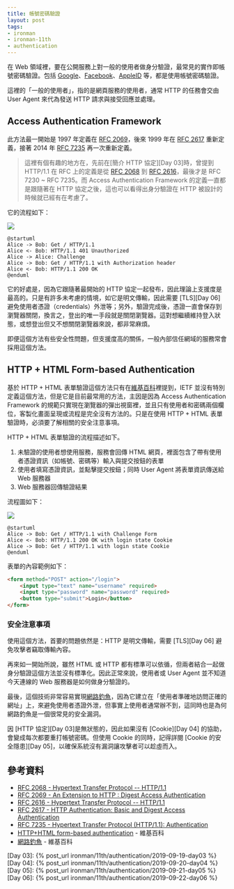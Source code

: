 ```yaml
---
title: 帳號密碼驗證
layout: post
tags:
- ironman
- ironman-11th
- authentication
---
```


在 Web 領域裡，要在公開服務上對一般的使用者做身分驗證，最常見的實作即帳號密碼驗證。包括 [Google](https://accounts.google.com/signin)、[Facebook](https://www.facebook.com/login)、[AppleID](https://appleid.apple.com/) 等，都是使用帳號密碼驗證。

這裡的「一般的使用者」，指的是網頁服務的使用者，通常 HTTP 的任務會交由 User Agent 來代為發送 HTTP 請求與接受回應並處理。

## Access Authentication Framework

此方法最一開始是 1997 年定義在 [RFC 2069][]，後來 1999 年在 [RFC 2617][] 重新定義，接著 2014 年 [RFC 7235][] 再一次重新定義。

> 這裡有個有趣的地方在，先前在[簡介 HTTP 協定][Day 03]時，曾提到 HTTP/1.1 在 RFC 上的定義是從 [RFC 2068][] 到 [RFC 2616][]，最後才是 RFC 7230 ~ RFC 7235。而 Access Authentication Framework 的定義一直都是跟隨著在 HTTP 協定之後，這也可以看得出身分驗證在 HTTP 被設計的時候就已經有在考慮了。

它的流程如下：

![](http://www.plantuml.com/plantuml/png/SoWkIImgAStDuNBCoKnELT2rKt3AJx9IS4yjKT1Ny0W92T0tr3E4IjheWYNXmWec1eOAeNc9fIKP-KMPLQaf24F032i5vup4d9pKlFHKlCOhb6UMP2WuGer9BCdCprF8I4rCIIt2PR6HWO62lpUNGsfU2j3j0000)

```
@startuml
Alice -> Bob: Get / HTTP/1.1
Alice <- Bob: HTTP/1.1 401 Unauthorized
Alice -> Alice: Challenge
Alice -> Bob: Get / HTTP/1.1 with Authorization header
Alice <- Bob: HTTP/1.1 200 OK
@enduml
```

它的好處是，因為它跟隨著最開始的 HTTP 協定一起發布，因此理論上支援度是最高的。只是有許多未考慮的情境，如它是明文傳輸，因此需要 [TLS][Day 06] 避免使用者憑證（credentials）外泄等；另外，驗證完成後，憑證一直會保存到瀏覽器關閉，換言之，登出的唯一手段就是關閉瀏覽器。這對想繼續維持登入狀態，或想登出但又不想關閉瀏覽器來說，都非常麻煩。

即便這個方法有些安全性問題，但支援度高的關係，一般內部信任網域的服務常會採用這個方法。

## HTTP + HTML Form-based Authentication

基於 HTTP + HTML 表單驗證這個方法只有在[維基百科][HTTP+HTML form-based authentication]裡提到，IETF 並沒有特別定義這個方法，但是它是目前最常用的方法，主因是因為 Access Authentication Framework 的規範只實現在瀏覽器的彈出視窗裡，並且只有使用者和密碼兩個欄位，客製化畫面呈現或流程是完全沒有方法的。只是在使用 HTTP + HTML 表單驗證時，必須要了解相關的安全注意事項。 

HTTP + HTML 表單驗證的流程描述如下。

1. 未驗證的使用者想使用服務，服務會回傳 HTML 網頁，裡面包含了帶有使用者憑證資訊（如帳號、密碼等）輸入與提交按鈕的表單
2. 使用者填寫憑證資訊，並點擊提交按鈕；同時 User Agent 將表單資訊傳送給 Web 服務器
3. Web 服務器回傳驗證結果

流程圖如下：

![](http://www.plantuml.com/plantuml/png/SoWkIImgAStDuNBCoKnELT2rKt3AJx9IS4yjKT1Ny0W92T0tr3DKACyioL1mpaZCoKdDIqzLSCiloeLgiD45Qq0eDJ8mKF3tXkZ8oK_Fp5C0Mb6Igk2Sdv-TcOhN6foQ75BpKe1k1000)

```
@startuml
Alice -> Bob: Get / HTTP/1.1 with Challenge Form
Alice <- Bob: HTTP/1.1 200 OK with login state Cookie
Alice -> Bob: Get / HTTP/1.1 with login state Cookie
@enduml
```

表單的內容範例如下：

```html
<form method="POST" action="/login">
    <input type="text" name="username" required>
    <input type="password" name="password" required>
    <button type="submit">Login</button>
</form>
```

### 安全注意事項

使用這個方法，首要的問題依然是：HTTP 是明文傳輸，需要 [TLS][Day 06] 避免攻擊者竊取傳輸內容。

再來如一開始所說，雖然 HTML 或 HTTP 都有標準可以依循，但兩者結合一起做身分驗證這個方法並沒有標準化。因此正常來說，使用者或 User Agent 並不知道今天連線的 Web 服務器是如何做身分驗證的。

最後，這個技術非常容易實現[網路釣魚][]，因為它建立在「使用者準確地訪問正確的網址」上，來避免使用者憑證外泄，但事實上使用者通常辦不到，這同時也是為何網路釣魚是一個很常見的安全漏洞。

因 [HTTP 協定][Day 03]是無狀態的，因此如果沒有 [Cookie][Day 04] 的協助，會變成每次都要重打帳號密碼。但使用 Cookie 的同時，記得詳閱 [Cookie 的安全隱患][Day 05]，以確保系統沒有漏洞讓攻擊者可以趁虛而入。

## 參考資料

* [RFC 2068 - Hypertext Transfer Protocol -- HTTP/1.1][RFC 2068]
* [RFC 2069 - An Extension to HTTP : Digest Access Authentication][RFC 2069]
* [RFC 2616 - Hypertext Transfer Protocol -- HTTP/1.1][RFC 2617]
* [RFC 2617 - HTTP Authentication: Basic and Digest Access Authentication][RFC 2617]
* [RFC 7235 - Hypertext Transfer Protocol (HTTP/1.1): Authentication][RFC 7235]
* [HTTP+HTML form-based authentication][] - 維基百科
* [網路釣魚][] - 維基百科

[RFC 2068]: https://tools.ietf.org/html/rfc2068
[RFC 2069]: https://tools.ietf.org/html/rfc2069
[RFC 2616]: https://tools.ietf.org/html/rfc2616
[RFC 2617]: https://tools.ietf.org/html/rfc2617
[RFC 7235]: https://tools.ietf.org/html/rfc7235
[HTTP+HTML form-based authentication]: https://en.wikipedia.org/wiki/HTTP%2BHTML_form-based_authentication
[網路釣魚]: https://zh.wikipedia.org/wiki/%E9%92%93%E9%B1%BC%E5%BC%8F%E6%94%BB%E5%87%BB

[Day 03]: {% post_url ironman/11th/authentication/2019-09-19-day03 %}
[Day 04]: {% post_url ironman/11th/authentication/2019-09-20-day04 %}
[Day 05]: {% post_url ironman/11th/authentication/2019-09-21-day05 %}
[Day 06]: {% post_url ironman/11th/authentication/2019-09-22-day06 %}
